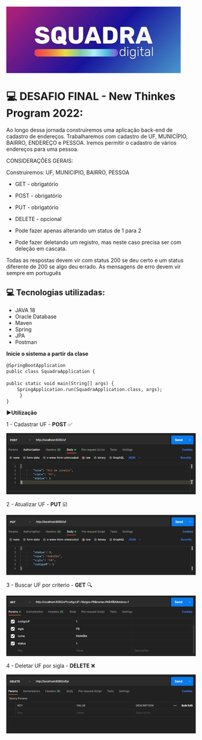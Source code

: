 ![img.png](projetoFinalSquadra/src/main/java/br/com/squadra/app/imagens/img.png)

# 💻 DESAFIO FINAL - New Thinkes Program 2022:

Ao longo dessa jornada construiremos uma aplicação back-end de cadastro de endereços. Trabalharemos com cadastro
de UF, MUNICÍPIO, BAIRRO, ENDEREÇO e PESSOA. Iremos permitir o cadastro de vários endereços para uma pessoa.

CONSIDERAÇÕES GERAIS:

Construiremos: UF, MUNICIPIO, BAIRRO, PESSOA

- GET - obrigatório

- POST - obrigatório

- PUT - obrigatório

- DELETE - opcional

- Pode fazer apenas alterando um status de 1 para 2
- Pode fazer deletando um registro, mas neste caso precisa ser com deleção em cascata.

Todas as respostas devem vir com status 200 se deu certo e um status diferente de 200 se algo deu errado.
As mensagens de erro devem vir sempre em português

## 💻 Tecnologias utilizadas:

- JAVA 18
- Oracle Database
- Maven
- Spring
- JPA
- Postman

**Inicie o sistema a partir da clase** 

    @SpringBootApplication
    public class SquadraApplication {

    public static void main(String[] args) {
        SpringApplication.run(SquadraApplication.class, args);
         }
    }

**▶️Utilização**

1 - Cadastrar UF - **POST** ✅️

![img_7.png](projetoFinalSquadra/src/main/java/br/com/squadra/app/imagens/img_7.png)

2 - Atualizar UF - **PUT** ☑️

![img_8.png](projetoFinalSquadra/src/main/java/br/com/squadra/app/imagens/img_8.png)

3 - Buscar UF por criterio - **GET** 🔍

![img_9.png](projetoFinalSquadra/src/main/java/br/com/squadra/app/imagens/img_9.png)

4 - Deletar UF por sigla - **DELETE** ❌

![img_10.png](projetoFinalSquadra/src/main/java/br/com/squadra/app/imagens/img_10.png)